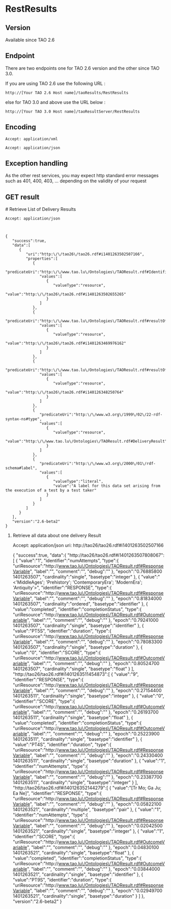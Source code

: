 <!--
parent: 'Rest Services Layer'
created_at: '2014-05-28 10:06:14'
updated_at: '2015-01-16 09:33:32'
authors:
    - 'Antoine Robin'
tags:
    - 'Rest Services Layer'
-->

RestResults
===========

Version
-------

Available since TAO 2.6

Endpoint
--------

There are two endpoints one for TAO 2.6 version and the other since TAO 3.0.<br/>

If you are using TAO 2.6 use the following URL :

    http://[Your TAO 2.6 Host name]/taoResults/RestResults

else for TAO 3.0 and above use the URL below :

    http://[Your TAO 3.0 Host name]/taoResultServer/RestResults

Encoding
--------

    Accept: application/xml

    Accept: application/json

Exception handling
------------------

As the other rest services, you may expect http standard error messages such as 401, 400, 403, … depending on the validity of your request

GET result
----------

\# Retrieve List of Delivery Results

    Accept: application/json



    {
       "success":true,
       "data":[
          {
             "uri":"http:\/\/tao26\/tao26.rdf#i1401263502507166",
             "properties":[
                {
                   "predicateUri":"http:\/\/www.tao.lu\/Ontologies\/TAOResult.rdf#Identifier",
                   "values":[
                      {
                         "valueType":"resource",
                         "value":"http:\/\/tao26\/tao26.rdf#i1401263502655265"
                      }
                   ]
                },
                {
                   "predicateUri":"http:\/\/www.tao.lu\/Ontologies\/TAOResult.rdf#resultOfDelivery",
                   "values":[
                      {
                         "valueType":"resource",
                         "value":"http:\/\/tao26\/tao26.rdf#i1401263469976162"
                      }
                   ]
                },
                {
                   "predicateUri":"http:\/\/www.tao.lu\/Ontologies\/TAOResult.rdf#resultOfSubject",
                   "values":[
                      {
                         "valueType":"resource",
                         "value":"http:\/\/tao26\/tao26.rdf#i140126348250764"
                      }
                   ]
                },
                {
                   "predicateUri":"http:\/\/www.w3.org\/1999\/02\/22-rdf-syntax-ns#type",
                   "values":[
                      {
                         "valueType":"resource",
                         "value":"http:\/\/www.tao.lu\/Ontologies\/TAOResult.rdf#DeliveryResult"
                      }
                   ]
                },
                {
                   "predicateUri":"http:\/\/www.w3.org\/2000\/01\/rdf-schema#label",
                   "values":[
                      {
                         "valueType":"literal",
                         "value":"A label for this data set arising from the execution of a test by a test taker"
                      }
                   ]
                }
             ]
          }
       ],
       "version":"2.6-beta2"
    }


1.  Retrieve all data about one delivery Result



    Accept: application/json
    uri: http://tao26/tao26.rdf#i1401263502507166


    {
       "success":true,
       "data":{
          "http:\/\/tao26\/tao26.rdf#i1401263507808067":[
             {
                "value":"1",
                "identifier":"numAttempts",
                "type":{
                   "uriResource":"http:\/\/www.tao.lu\/Ontologies\/TAOResult.rdf#ResponseVariable",
                   "label":"",
                   "comment":"",
                   "debug":""
                },
                "epoch":"0.76885800 1401263507",
                "cardinality":"single",
                "basetype":"integer"
             },
             {
                "value":"<'MiddleAges'; 'Prehistory'; 'ContemporaryEra'; 'ModernEra'; 'Antiquity'>",
                "identifier":"RESPONSE",
                "type":{
                   "uriResource":"http:\/\/www.tao.lu\/Ontologies\/TAOResult.rdf#ResponseVariable",
                   "label":"",
                   "comment":"",
                   "debug":""
                },
                "epoch":"0.81834000 1401263507",
                "cardinality":"ordered",
                "basetype":"identifier"
             },
             {
                "value":"completed",
                "identifier":"completionStatus",
                "type":{
                   "uriResource":"http:\/\/www.tao.lu\/Ontologies\/TAOResult.rdf#OutcomeVariable",
                   "label":"",
                   "comment":"",
                   "debug":""
                },
                "epoch":"0.79241000 1401263507",
                "cardinality":"single",
                "basetype":"identifier"
             },
             {
                "value":"PT5S",
                "identifier":"duration",
                "type":{
                   "uriResource":"http:\/\/www.tao.lu\/Ontologies\/TAOResult.rdf#ResponseVariable",
                   "label":"",
                   "comment":"",
                   "debug":""
                },
                "epoch":"0.78083300 1401263507",
                "cardinality":"single",
                "basetype":"duration"
             },
             {
                "value":"0",
                "identifier":"SCORE",
                "type":{
                   "uriResource":"http:\/\/www.tao.lu\/Ontologies\/TAOResult.rdf#OutcomeVariable",
                   "label":"",
                   "comment":"",
                   "debug":""
                },
                "epoch":"0.80524700 1401263507",
                "cardinality":"single",
                "basetype":"float"
             }
          ],
          "http:\/\/tao26\/tao26.rdf#i1401263511454873":[
             {
                "value":"9",
                "identifier":"RESPONSE",
                "type":{
                   "uriResource":"http:\/\/www.tao.lu\/Ontologies\/TAOResult.rdf#ResponseVariable",
                   "label":"",
                   "comment":"",
                   "debug":""
                },
                "epoch":"0.27154400 1401263511",
                "cardinality":"single",
                "basetype":"integer"
             },
             {
                "value":"0",
                "identifier":"SCORE",
                "type":{
                   "uriResource":"http:\/\/www.tao.lu\/Ontologies\/TAOResult.rdf#OutcomeVariable",
                   "label":"",
                   "comment":"",
                   "debug":""
                },
                "epoch":"0.26193700 1401263511",
                "cardinality":"single",
                "basetype":"float"
             },
             {
                "value":"completed",
                "identifier":"completionStatus",
                "type":{
                   "uriResource":"http:\/\/www.tao.lu\/Ontologies\/TAOResult.rdf#OutcomeVariable",
                   "label":"",
                   "comment":"",
                   "debug":""
                },
                "epoch":"0.25223900 1401263511",
                "cardinality":"single",
                "basetype":"identifier"
             },
             {
                "value":"PT4S",
                "identifier":"duration",
                "type":{
                   "uriResource":"http:\/\/www.tao.lu\/Ontologies\/TAOResult.rdf#ResponseVariable",
                   "label":"",
                   "comment":"",
                   "debug":""
                },
                "epoch":"0.24330400 1401263511",
                "cardinality":"single",
                "basetype":"duration"
             },
             {
                "value":"1",
                "identifier":"numAttempts",
                "type":{
                   "uriResource":"http:\/\/www.tao.lu\/Ontologies\/TAOResult.rdf#ResponseVariable",
                   "label":"",
                   "comment":"",
                   "debug":""
                },
                "epoch":"0.23387700 1401263511",
                "cardinality":"single",
                "basetype":"integer"
             }
          ],
          "http:\/\/tao26\/tao26.rdf#i140126352144279":[
             {
                "value":"[Tr Mo; Ga Ju; Ea Ne]",
                "identifier":"RESPONSE",
                "type":{
                   "uriResource":"http:\/\/www.tao.lu\/Ontologies\/TAOResult.rdf#ResponseVariable",
                   "label":"",
                   "comment":"",
                   "debug":""
                },
                "epoch":"0.05822100 1401263521",
                "cardinality":"multiple",
                "basetype":"pair"
             },
             {
                "value":"1",
                "identifier":"numAttempts",
                "type":{
                   "uriResource":"http:\/\/www.tao.lu\/Ontologies\/TAOResult.rdf#ResponseVariable",
                   "label":"",
                   "comment":"",
                   "debug":""
                },
                "epoch":"0.02042500 1401263521",
                "cardinality":"single",
                "basetype":"integer"
             },
             {
                "value":"1",
                "identifier":"SCORE",
                "type":{
                   "uriResource":"http:\/\/www.tao.lu\/Ontologies\/TAOResult.rdf#OutcomeVariable",
                   "label":"",
                   "comment":"",
                   "debug":""
                },
                "epoch":"0.04830100 1401263521",
                "cardinality":"single",
                "basetype":"float"
             },
             {
                "value":"completed",
                "identifier":"completionStatus",
                "type":{
                   "uriResource":"http:\/\/www.tao.lu\/Ontologies\/TAOResult.rdf#OutcomeVariable",
                   "label":"",
                   "comment":"",
                   "debug":""
                },
                "epoch":"0.03844000 1401263521",
                "cardinality":"single",
                "basetype":"identifier"
             },
             {
                "value":"PT9S",
                "identifier":"duration",
                "type":{
                   "uriResource":"http:\/\/www.tao.lu\/Ontologies\/TAOResult.rdf#ResponseVariable",
                   "label":"",
                   "comment":"",
                   "debug":""
                },
                "epoch":"0.02949700 1401263521",
                "cardinality":"single",
                "basetype":"duration"
             }
          ]
       },
       "version":"2.6-beta2"
    }


